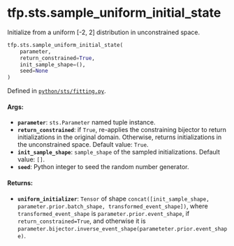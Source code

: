 <div itemscope itemtype="http://developers.google.com/ReferenceObject">
<meta itemprop="name" content="tfp.sts.sample_uniform_initial_state" />
<meta itemprop="path" content="Stable" />
</div>

# tfp.sts.sample_uniform_initial_state

Initialize from a uniform [-2, 2] distribution in unconstrained space.

``` python
tfp.sts.sample_uniform_initial_state(
    parameter,
    return_constrained=True,
    init_sample_shape=(),
    seed=None
)
```



Defined in [`python/sts/fitting.py`](https://github.com/tensorflow/probability/tree/master/tensorflow_probability/python/sts/fitting.py).

<!-- Placeholder for "Used in" -->

#### Args:

* <b>`parameter`</b>: `sts.Parameter` named tuple instance.
* <b>`return_constrained`</b>: if `True`, re-applies the constraining bijector
  to return initializations in the original domain. Otherwise, returns
  initializations in the unconstrained space.
  Default value: `True`.
* <b>`init_sample_shape`</b>: `sample_shape` of the sampled initializations.
  Default value: `[]`.
* <b>`seed`</b>: Python integer to seed the random number generator.


#### Returns:

* <b>`uniform_initializer`</b>: `Tensor` of shape `concat([init_sample_shape,
parameter.prior.batch_shape, transformed_event_shape])`, where
`transformed_event_shape` is `parameter.prior.event_shape`, if
`return_constrained=True`, and otherwise it is
`parameter.bijector.inverse_event_shape(parameteter.prior.event_shape)`.